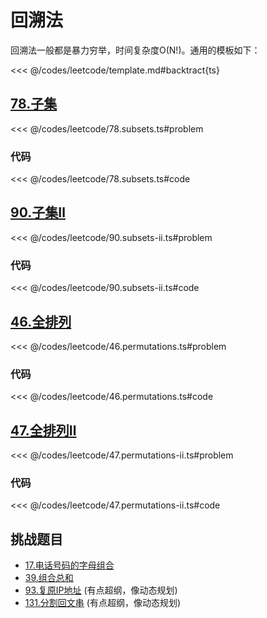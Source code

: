 # 回溯法

回溯法一般都是暴力穷举，时间复杂度O(N!)。通用的模板如下：

<<< @/codes/leetcode/template.md#backtract{ts}

## [78.子集](https://leetcode.cn/problems/subsets/description/)

<<< @/codes/leetcode/78.subsets.ts#problem

### 代码
<<< @/codes/leetcode/78.subsets.ts#code

## [90.子集Ⅱ](https://leetcode.cn/problems/subsets-ii/)

<<< @/codes/leetcode/90.subsets-ii.ts#problem

### 代码
<<< @/codes/leetcode/90.subsets-ii.ts#code

## [46.全排列](https://leetcode.cn/problems/permutations/)


<<< @/codes/leetcode/46.permutations.ts#problem

### 代码
<<< @/codes/leetcode/46.permutations.ts#code

## [47.全排列Ⅱ](https://leetcode.cn/problems/permutations-ii/description/)


<<< @/codes/leetcode/47.permutations-ii.ts#problem

### 代码
<<< @/codes/leetcode/47.permutations-ii.ts#code

## 挑战题目
- [17.电话号码的字母组合](https://leetcode.cn/problems/letter-combinations-of-a-phone-number/description/)
- [39.组合总和](https://leetcode.cn/problems/combination-sum/description/)
- [93.复原IP地址](https://leetcode.cn/problems/restore-ip-addresses/description/) (有点超纲，像动态规划)
- [131.分割回文串](https://leetcode.cn/problems/palindrome-partitioning/description/) (有点超纲，像动态规划)
